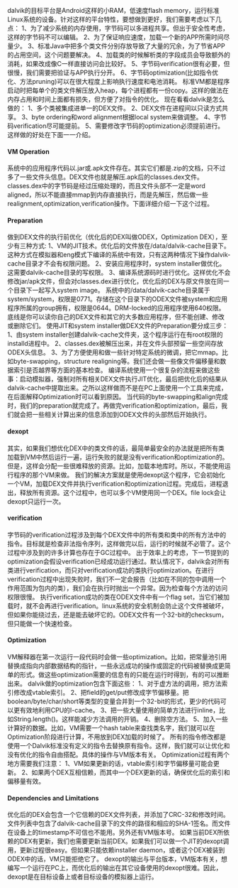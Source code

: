 dalvik的目标平台是Android这样的小RAM，低速度flash memory，运行标准Linux系统的设备。针对这样的平台特性，要想做到更好，我们需要考虑以下几点：
1、为了减少系统的内存使用，字节码可以多进程共享。但出于安全性考虑，这样的字节码不可以编辑。
2、为了保证响应速度，加载一个新的APP所需时间尽量少。
3、标准Java中把多个类文件分别存放导致了大量的冗余，为了节省APP的占用空间，这个问题要解决。
4、加载类的时候解析类的字段成员会导致额外的消耗，如果改成像C一样直接访问会比较好。
5、字节码verification很有必要，但很慢，我们需要把验证与APP执行分开。
6、字节码optimization(比如指令优化、方法pruning)可以在很大程度上影响执行速度和电池消耗。
标准VM都是程序启动时把每单个的类文件解压放入heap，每个进程都有一份copy。这样的做法在内存占用和时间上面都有损失，但方便了对指令的优化。
现在看看dalvik是怎么做的：
1、多个类被集成进单一的DEX文件。
2、DEX文件在进程间以只读方式共享。
3、byte ordering和word alignment根据local system来做调整。
4、字节码verification尽可能提前。
5、需要修改字节码的optimization必须提前进行。
这样做的好处在下面一一介绍。
#### VM Operation
系统中的应用程序代码以.jar或.apk文件存在。其实它们都是.zip的文档，只不过多了一些文件头信息。DEX文件也就是解压.apk后的classes.dex文件。classes.dex中的字节码是经过压缩处理的，而且文件头部不一定是word aligned，所以不能直接mmap到内存直接执行，而是先解压，然后做一些realignment,optimization,verification操作。下面详细介绍一下这个过程。
#### Preparation
做到DEX文件的执行前优化（优化后的DEX叫做ODEX，Optimization DEX），至少有三种方式:
1、VM的JIT技术。优化后的文件放在/data/dalvik-cache目录下。这种方式在模拟器和eng模式下编译的系统中有效，只有这两种情况下操作dalvik-cache目录才不会有权限问题。
2、安装应用程序时，system installer做优化。这需要dalvik-cache目录的写权限。
3、编译系统源码时进行优化。这样优化不会修改jar/apk文件，但会对classes.dex进行优化，优化后的DEX与原文件放在同一个目录下一起写入system image。
系统中的/data/dalvik-cache目录属于system/system，权限是0771。存储在这个目录下的ODEX文件被system和应用程序所属的group拥有，权限是0644。DRM-locked的应用程序使用640权限。底线是你可以读你自己的DEX文件和其它的大多数应用程序，但不能创建、修改或删除它们。
使用JIT和system installer做DEX文件的Preparation要分成三步：
1、由system installer创建dalvik-cache文件夹，这个程序运行在有root权限的installd进程中。
2、classes.dex被解压出来，并在文件头部预留一些空间存放ODEX头信息。
3、为了方便使用和做一些针对特定系统的微调，把它mmap。比如byte-swapping，structure realigning等。我们还会做一些像文件偏移量和数据索引是否越界等方面的基本检查。
编译系统使用一个很复杂的流程来做这些事：启动模拟器，强制对所有相关DEX文件执行JIT优化，最后把优化后的结果从dalvik-cache中提取出来。之所以这样做而不是在PC上面使用一个工具来完成，在后面解释Optimization时可以看到原因。
当代码的byte-swapping和align完成时，我们的preparation就完成了。再做完verification和optimization，最后，我们就会把一些相关计算出来的信息添加到ODEX文件的头部然后开始执行。
#### dexopt
其实，如果我们想优化DEX中的类文件的话，最简单最安全的办法就是把所有类加载到VM中然后运行一遍，运行失败的就是没有verification和optimization的。但是，这样会分配一些很难释放的资源。比如，加载本地库时。所以，不能使用运行程序的那个VM来做。
我们的解决方案就是使用dexopt这个程序，它会初始化一个VM，加载DEX文件并执行verification和optimization过程。完成后，进程退出，释放所有资源。这个过程中，也可以多个VM使用同一个DEX。file lock会让dexopt只运行一次。
#### verification
字节码的verification过程涉及到每个DEX文件中的所有类和类中的所有方法中的指令。目标就是检查非法指令序列，这样做完以后，运行的时候就不必管了。这个过程中涉及到的许多计算也存在于GC过程中。
出于效率上的考虑，下一节提到的optimization会假设verification已经成功运行通过。默认情况下，dalvik会对所有类进行verification，而只对verification成功的类执行optimization。在进行verification过程中出现失败时，我们不一定会报告（比如在不同的包中调用一个作用范围为包内的类），我们会在执行时抛出一个异常。因为检查每个方法的访问权限很慢。
执行verification成功的类在ODEX文件中有一个flag set，当它们被加载时，就不会再进行verification。linux系统的安全机制会防止这个文件被破坏，但如果你能绕过去，还是能去破坏它的。ODEX文件有一个32-bit的checksum，但只能做一个快速检查。
#### Optimization
VM解释器在第一次运行一段代码时会做一些optimization。比如，把常量池引用替换成指向内部数据结构的指针，一些永远成功的操作或固定的代码被替换成更简单的形式。做这些optimization需要的信息有的只能在运行时得到，有的可以推断出来。
dalvik做的optimization包含下面这些：
1、对于虚方法的调用，把方法索引修改成vtable索引。
2、把field的get/put修改成字节偏移量。把boolean/byte/char/short等类型的变量合并到一个32-bit的形式，更少的代码可以更有效地利用CPU的I-cache。
3、把一些大量使用的简单方法进行inline，比如String.length()。这样能减少方法调用的开销。
4、删除空方法。
5、加入一些计算好的数据。比如，VM需要一个hash table来查找类名字，我们就可以在Optimization阶段进行计算，不用放到DEX加载的时候了。
所有的指令修改都是使用一个Dalvik标准没有定义的指令去替换原有指令。这样，我们就可以让优化和没有优化的指令自由搭配。具体的操作与VM版本有关。
Optimization过程有两个地方需要我们注意：
1、VM如果更新的话，vtable索引和字节偏移量可能会更新。
2、如果两个DEX互相信赖，而其中一个DEX更新的话，确保优化后的索引和偏移量有效。
#### Dependencies and Limitations
优化后的DEX会包含一个它信赖的DEX文件列表，并添加了CRC-32和修改时间。文件列表中包含了dalvik-cache目录下的文件的路径和相应的SHA-1签名。而文件在设备上的timestamp不可信也不能用。另外还有VM版本号。
如果当前DEX所依赖的DEX有更新，我们也需要更新当前DEX。如果我们可以做一个JIT的dexopt调用，更新过程很easy。但如果只能依赖installer daemon，或者这个DEX被装到ODEX中的话，VM只能拒绝它了。
dexopt的输出与平台版本，VM版本有关，想编写一个运行在PC上，而优化后的输出在其它设备使用的dexopt很难。因此，dexopt是在目标设备上或者目标设备的模拟器上运行。
